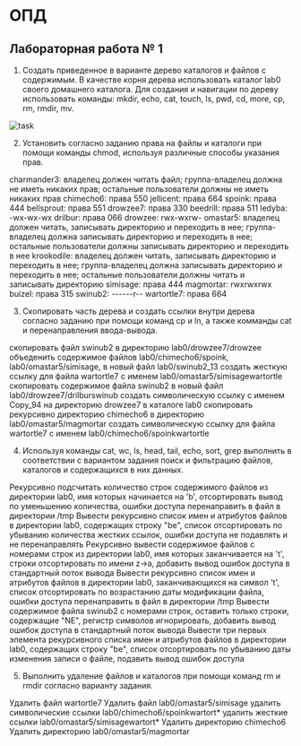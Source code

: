 # ОПД 

## Лабораторная работа № 1

1. Создать приведенное в варианте дерево каталогов и файлов с содержимым. В качестве корня дерева использовать каталог lab0 своего домашнего каталога. Для создания и навигации по дереву использовать команды: mkdir, echo, cat, touch, ls, pwd, cd, more, cp, rm, rmdir, mv.

![task](https://i.ibb.co/nC7Qhfj/download.png)

2. Установить согласно заданию права на файлы и каталоги при помощи команды chmod, используя различные способы указания прав.

charmander3: владелец должен читать файл; группа-владелец должна не иметь никаких прав; остальные пользователи должны не иметь никаких прав
chimecho6: права 550
jellicent: права 664
spoink: права 444
bellsprout: права 551
drowzee7: права 330
beedrill: права 511
ledyba: -wx-wx-wx
drilbur: права 066
drowzee: rwx-wxrw-
omastar5: владелец должен читать, записывать директорию и переходить в нее; группа-владелец должна записывать директорию и переходить в нее; остальные пользователи должны записывать директорию и переходить в нее
krookodile: владелец должен читать, записывать директорию и переходить в нее; группа-владелец должна записывать директорию и переходить в нее; остальные пользователи должны читать и записывать директорию
simisage: права 444
magmortar: rwxrwxrwx
buizel: права 315
swinub2: ------r--
wartortle7: права 664

3. Скопировать часть дерева и создать ссылки внутри дерева согласно заданию при помощи команд cp и ln, а также комманды cat и перенаправления ввода-вывода.

скопировать файл swinub2 в директорию lab0/drowzee7/drowzee
объеденить содержимое файлов lab0/chimecho6/spoink, lab0/omastar5/simisage, в новый файл lab0/swinub2_13
cоздать жесткую ссылку для файла wartortle7 с именем lab0/omastar5/simisagewartortle
скопировать содержимое файла swinub2 в новый файл lab0/drowzee7/drilburswinub
создать символическую ссылку c именем Copy_94 на директорию drowzee7 в каталоге lab0
скопировать рекурсивно директорию chimecho6 в директорию lab0/omastar5/magmortar
cоздать символическую ссылку для файла wartortle7 с именем lab0/chimecho6/spoinkwartortle

4. Используя команды cat, wc, ls, head, tail, echo, sort, grep выполнить в соответствии с вариантом задания поиск и фильтрацию файлов, каталогов и содержащихся в них данных.

Рекурсивно подсчитать количество строк содержимого файлов из директории lab0, имя которых начинается на 'b', отсортировать вывод по уменьшению количества, ошибки доступа перенаправить в файл в директории /tmp
Вывести рекурсивно список имен и атрибутов файлов в директории lab0, содержащих строку "be", список отсортировать по убыванию количества жестких ссылок, ошибки доступа не подавлять и не перенаправлять
Рекурсивно вывести содержимое файлов с номерами строк из директории lab0, имя которых заканчивается на 't', строки отсортировать по имени z->a, добавить вывод ошибок доступа в стандартный поток вывода
Вывести рекурсивно список имен и атрибутов файлов в директории lab0, заканчивающихся на символ 't', список отсортировать по возрастанию даты модификации файла, ошибки доступа перенаправить в файл в директории /tmp
Вывести содержимое файла swinub2 с номерами строк, оставить только строки, содержащие "NE", регистр символов игнорировать, добавить вывод ошибок доступа в стандартный поток вывода
Вывести три первых элемента рекурсивного списка имен и атрибутов файлов в директории lab0, содержащих строку "be", список отсортировать по убыванию даты изменения записи о файле, подавить вывод ошибок доступа

5. Выполнить удаление файлов и каталогов при помощи команд rm и rmdir согласно варианту задания.

Удалить файл wartortle7
Удалить файл lab0/omastar5/simisage
удалить символические ссылки lab0/chimecho6/spoinkwartort*
удалить жесткие ссылки lab0/omastar5/simisagewartort*
Удалить директорию chimecho6
Удалить директорию lab0/omastar5/magmortar

